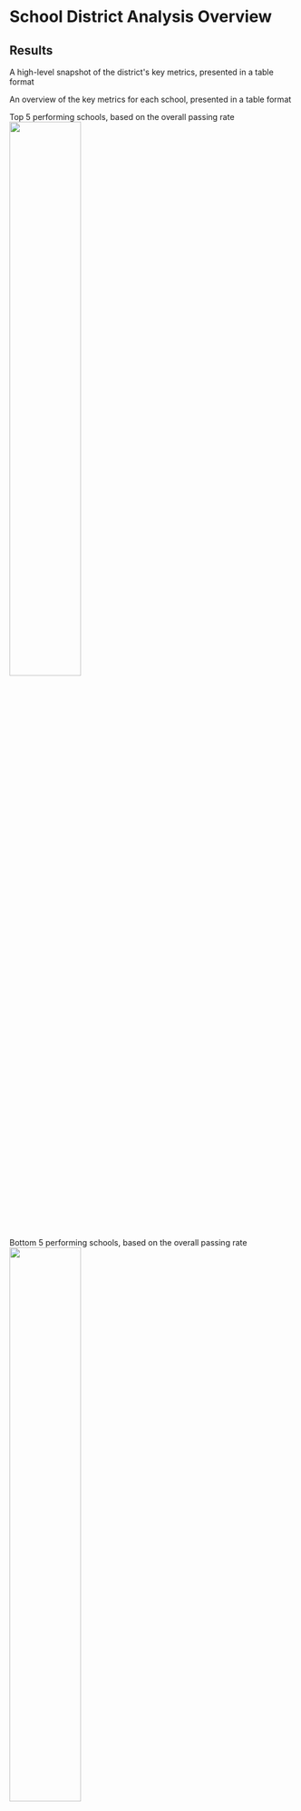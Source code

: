 # School District Analysis Overview


## Results

A high-level snapshot of the district's key metrics, presented in a table format

An overview of the key metrics for each school, presented in a table format

Top 5 performing schools, based on the overall passing rate
<img src="https://github.com/xJeris/School_District_Analysis/blob/main/images/top5.png" width="50%" />

Bottom 5 performing schools, based on the overall passing rate
<img src="https://github.com/xJeris/School_District_Analysis/blob/main/images/bottom5.png" width="50%" />

The average math score received by students in each grade level at each school
<img src="https://github.com/xJeris/School_District_Analysis/blob/main/images/math_by_grade.png" />

The average reading score received by students in each grade level at each school
<img src="https://github.com/xJeris/School_District_Analysis/blob/main/images/reading_by_grade.png" />

School performance based on the budget per student
<img src="https://github.com/xJeris/School_District_Analysis/blob/main/images/school_spending.png" />

School performance based on the school size
<img src="https://github.com/xJeris/School_District_Analysis/blob/main/images/school_size.png" />

School performance based on the type of school
<img src="https://github.com/xJeris/School_District_Analysis/blob/main/images/school_type.png" />


## Summary
